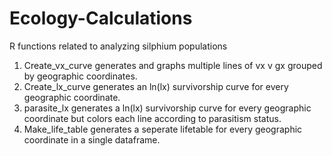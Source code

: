 # Ecology-Calculations
R functions related to analyzing silphium populations

1) Create_vx_curve generates and graphs multiple lines of vx v gx grouped by geographic coordinates.
2) Create_lx_curve generates an ln(lx) survivorship curve for every geographic coordinate.
3) parasite_lx generates a ln(lx) survivorship curve for every geographic coordinate but colors each line according to parasitism status.
4) Make_life_table generates a seperate lifetable for every geographic coordinate in a single dataframe.
